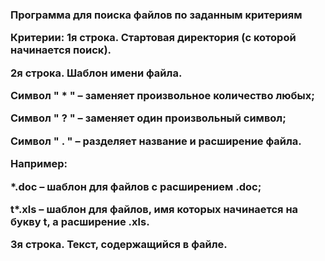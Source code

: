 <h3>Программа для поиска файлов по заданным критериям

Критерии:
1я строка. Стартовая директория (с которой начинается поиск).

2я строка. Шаблон имени файла.

Символ " * " – заменяет произвольное количество любых;

Символ " ? " – заменяет один произвольный символ;

Символ " . " – разделяет название и расширение файла.

Например:

*.doc – шаблон для файлов с расширением .doc;

t*.xls – шаблон для файлов, имя которых начинается на букву t, а расширение .xls.

3я строка. Текст, содержащийся в файле.

[](https://sun9-44.userapi.com/c856128/v856128708/d04e4/f89S4_aWy28.jpg) 
